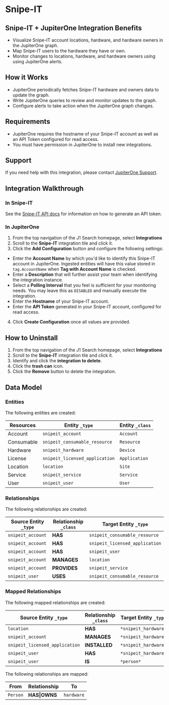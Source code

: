 # Snipe-IT

## Snipe-IT + JupiterOne Integration Benefits

- Visualize Snipe-IT account locations, hardware, and hardware owners in the
  JupiterOne graph.
- Map Snipe-IT users to the hardware they have or own.
- Monitor changes to locations, hardware, and hardware owners using using
  JupiterOne alerts.

## How it Works

- JupiterOne periodically fetches Snipe-IT hardware and owners data to update
  the graph.
- Write JupiterOne queries to review and monitor updates to the graph.
- Configure alerts to take action when the JupiterOne graph changes.

## Requirements

- JupiterOne requires the hostname of your Snipe-IT account as well as an API
  Token configured for read access.
- You must have permission in JupiterOne to install new integrations.

## Support

If you need help with this integration, please contact
[JupiterOne Support](https://support.jupiterone.io).

## Integration Walkthrough

### In Snipe-IT

See the [Snipe-IT API docs](https://snipe-it.readme.io/reference) for
information on how to generate an API token.

### In JupiterOne

1. From the top navigation of the J1 Search homepage, select **Integrations**
2. Scroll to the **Snipe-IT** integration tile and click it.
3. Click the **Add Configuration** button and configure the following settings:

- Enter the **Account Name** by which you'd like to identify this Snipe-IT
  account in JupiterOne. Ingested entities will have this value stored in
  `tag.AccountName` when **Tag with Account Name** is checked.
- Enter a **Description** that will further assist your team when identifying
  the integration instance.
- Select a **Polling Interval** that you feel is sufficient for your monitoring
  needs. You may leave this as `DISABLED` and manually execute the integration.
- Enter the **Hostname** of your Snipe-IT account.
- Enter the **API Token** generated in your Snipe-IT account, configured for
  read access.

4. Click **Create Configuration** once all values are provided.

## How to Uninstall

1. From the top navigation of the J1 Search homepage, select **Integrations**
2. Scroll to the **Snipe-IT** integration tile and click it.
3. Identify and click the **integration to delete**.
4. Click the **trash can** icon.
5. Click the **Remove** button to delete the integration.

<!-- {J1_DOCUMENTATION_MARKER_START} -->
<!--
********************************************************************************
NOTE: ALL OF THE FOLLOWING DOCUMENTATION IS GENERATED USING THE
"j1-integration document" COMMAND. DO NOT EDIT BY HAND! PLEASE SEE THE DEVELOPER
DOCUMENTATION FOR USAGE INFORMATION:

https://github.com/JupiterOne/sdk/blob/main/docs/integrations/development.md
********************************************************************************
-->

## Data Model

### Entities

The following entities are created:

| Resources  | Entity `_type`                 | Entity `_class` |
| ---------- | ------------------------------ | --------------- |
| Account    | `snipeit_account`              | `Account`       |
| Consumable | `snipeit_consumable_resource`  | `Resource`      |
| Hardware   | `snipeit_hardware`             | `Device`        |
| License    | `snipeit_licensed_application` | `Application`   |
| Location   | `location`                     | `Site`          |
| Service    | `snipeit_service`              | `Service`       |
| User       | `snipeit_user`                 | `User`          |

### Relationships

The following relationships are created:

| Source Entity `_type` | Relationship `_class` | Target Entity `_type`          |
| --------------------- | --------------------- | ------------------------------ |
| `snipeit_account`     | **HAS**               | `snipeit_consumable_resource`  |
| `snipeit_account`     | **HAS**               | `snipeit_licensed_application` |
| `snipeit_account`     | **HAS**               | `snipeit_user`                 |
| `snipeit_account`     | **MANAGES**           | `location`                     |
| `snipeit_account`     | **PROVIDES**          | `snipeit_service`              |
| `snipeit_user`        | **USES**              | `snipeit_consumable_resource`  |

### Mapped Relationships

The following mapped relationships are created:

| Source Entity `_type`          | Relationship `_class` | Target Entity `_type` | Direction |
| ------------------------------ | --------------------- | --------------------- | --------- |
| `location`                     | **HAS**               | `*snipeit_hardware*`  | FORWARD   |
| `snipeit_account`              | **MANAGES**           | `*snipeit_hardware*`  | FORWARD   |
| `snipeit_licensed_application` | **INSTALLED**         | `*snipeit_hardware*`  | REVERSE   |
| `snipeit_user`                 | **HAS**               | `*snipeit_hardware*`  | FORWARD   |
| `snipeit_user`                 | **IS**                | `*person*`            | FORWARD   |

<!--
********************************************************************************
END OF GENERATED DOCUMENTATION AFTER BELOW MARKER
********************************************************************************
-->
<!-- {J1_DOCUMENTATION_MARKER_END} -->

The following relationships are mapped:

| From     | Relationship  | To         |
| -------- | ------------- | ---------- |
| `Person` | **HAS\|OWNS** | `hardware` |

[1]: https://snipe-it.readme.io/reference
